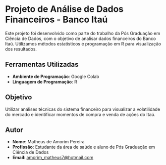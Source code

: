 # Projeto de Análise de Dados Financeiros - Banco Itaú

Este projeto foi desenvolvido como parte do trabalho da Pós Graduação em Ciência de Dados, com o objetivo de analisar dados financeiros do Banco Itaú. Utilizamos métodos estatísticos e programação em R para visualização dos resultados.

## Ferramentas Utilizadas

- **Ambiente de Programação**: Google Colab
- **Linguagem de Programação**: R

## Objetivo

Utilizar análises técnicas do sistema financeiro para visualizar a volatilidade do mercado e identificar momentos de compra e venda de ações do Itaú.

## Autor

- **Nome**: Matheus de Amorim Pereira
- **Profissão**: Estudante da área de saúde e aluno de Pós Graduação em Ciência de Dados
- **Email**: amorim_matheus7@hotmail.com

